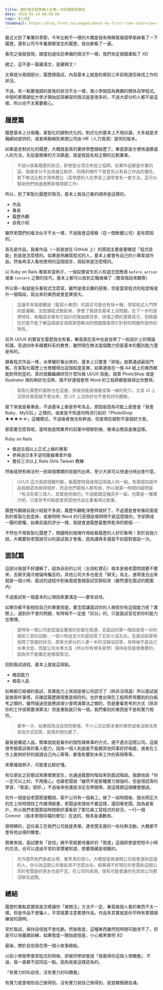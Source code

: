 ```yaml
---
title: 關於我怎麼準備人生第一次的履歷和面試
date: 2018-05-14 00:58:04
tags: [心得]
thumbnail: https://blog.frost.tw/images/about-my-first-time-interview-and-resume/thumbnail.jpg
---
```


最近又到了畢業的季節，今年比較不一樣的大概是我有稍微幫幾個學弟妹看了一下履歷。還有公司今年暑期實習生的履歷，我也都看了一遍。

看完之後就發現，跟當初退伍前準備的情況不一樣，我們肯定搞錯重點了 XD

總之，這不是一篇雞湯文，是雞精文！

<!-- more -->

文章就分兩個部分，履歷跟面試，內容基本上就是約兩到三年前剛退伍後找工作的狀況。

不過，有一點要強調的是我的狀況不太一樣，我小學就因為興趣的關係自學程式。中間的累積跟從大學才開始認真練習的情況是差很多的，不過大部分的人都不是這樣，所以也不太需要擔心。

## 履歷篇

履歷基本上分兩種，客製化的跟制式化的。制式化的基本上不用討論，大多就是求職網站提供的，或者再聯絡到某間公司由 HR（人力資源）提供的版本。

如果是走制式化的履歷，大概就是真的要拼學歷跟經歷了。畢竟那是方便快速篩選人的方法，先從最簡單的方法篩選，就是假設名校之類的比較厲害。

> 不過以我看履歷的狀況，即使是台清交來投工程師，如果作品都是作業的話，我根本分不出來誰比較好，同樣的條件下就會先以有自己作品的優先，剩下無法比較才用學歷比（高學歷的人在學習上通常會有一套方法，這可以幫助他們快速適應新環境跟工作）

所以，到了客製化履歷的情況，基本上我自己看的順序是這樣的。

* 作品
* 專長
* 履歷外觀
* 自我介紹

雖然老闆們的看法似乎不太一樣，不過我會這樣看（在一間軟體公司）是有原因的。

首先是作品，我看作品（一般是放在 GitHub 上）的原因主要是要確認「程式技能」到底是怎麼樣的。如果是熟練寫程式的人，基本上都會有自己的小專案或作品，然後再深入看他使用的這個語言，寫起來是怎麼樣的。

以 Ruby on Rails 專案來當例子，一個投實習生的人知道怎麼應用 `before_action` 或者 `Concern` 之類的技巧，基本上都可以放到正職候補了（實習階段來觀察）

所以第一點就是先看程式怎麼寫，雖然是很主觀的感覺，但是當寫程式的程度每提升一個階段，寫出來的東西就會差異很大。

> 這幾年來我接觸過（能寫小東西）的語言可能也有快十種，學寫程式入門學的是邏輯，怎麼讓程式動起來，學會了換語言基本上沒問題。在下一步的是學特性，每種語言都有它設計的理由跟背景，快慢之類的還算其次，但精髓在於能不能了解這個語言或框架想解決的問題跟善用它針對的問題所提供的特性。

另外 UI/UX 的實習生履歷我也有看，畢竟我在高中也是自學了一些設計上的理論知識，受過四年多媒體科系的教育，雖然現在無法當個戰力但是基本的鑑別能力還是有的。

跟看程式作品一樣，水準蠻好看出來的，基本上只要會「排版」就算通過最低門檻。在客製化履歷上也會體現出這個程度差異，如果連放在一張 A4 紙上的東西都能對齊到歪的，真的很難繼續研究什麼叫做 UI/UX 技能，就算 PhotoShop 或是 Illustrator 用的再好也沒用，搞不好連個會用 Word 的工程師都能做得比你整齊。

> 客製化履歷的風險也在這邊，排版技能直接變成第一線的死穴。尤其 UI 上沒排好美感就不會出來，而 UX 上沒排好也不會有好的體驗。

接下來就是看專長，不過基本上都是參考為主。原因是因為可能上面會是「我會 Ruby、MySQL」之類的，或者是不知道何時流行起的「PhotoShop ★★★☆☆」這種模式，不過後者我也有幹過，但是現在絕對不是個好方案。

那麼要怎麼寫呢，當時我是問業界的前輩中間聊到後，推導出應該是像這樣。

Ruby on Rails
* 做過五個以上正式上線的專案
* 參與過日本手遊伺服器專案升級
* 擔任三次以上 Rails Girls Taiwan 教練

然後就把有辦法列一到兩個實績的技能列出來，至少大家可以快速分辨出會什麼。

> UI/UX 這方面就很難判斷，看履歷時我發現這兩個人同一組。有兩個包裝作品我都認為做得很好，而且他們兩個人都有放，所以我第一時間的疑問是「有沒有第三個人，其實是他做的」不過能跟這種高手一組，也算是一種實力吧，只是參考的點就會把其他作品比重看得比較重。

履歷外觀跟自我介紹就不多說，履歷外觀乾淨整齊就好了。不過還是會有像前面提到的客製化到歪掉，或者明明 Word 的行高預設值明明不是這麼矮的，字卻擠成一團的那種，如果前面的評分一樣，我就會選履歷最整齊乾淨的那個⋯⋯

不然也不用客製化履歷了，關鍵時刻發揮作用給看履歷的人好印象啊！至於自我介紹，大概要到老闆說可以約面試我才會看，因為講再多還是不如面對面談一次。

## 面試篇

這部分我就不好講解了，因為目前的公司（五倍紅寶石）根本是被老闆問說要不要來，去聊天幾次被貓咪騙去的。其他公司大多也是去「聊天」為主，通常進去出來就是一個小時，面試的過程中到後面就會跟面試官聊起來（雖然還在面試的範圍內）

不過面試有一個基本的心理因素要滿足——要有自信。

如果你都不能相信自己的專業技能，要怎麼讓面試你的人相信你有這個能力呢？實際上，遇到你不會的問題，有時候不一定是「扣分」的，只是面試官在抓你的能力在哪裡。

> 當時有一間公司是認識且厲害的前輩在那邊，去面試的第一階段是寫一份約兩到三頁的試題，一個小時過去大約是回答了五到七成左右。在面試結束時我問了答題的狀況，原來大部分的人連一半的沒辦法回答，有時候不是自己水準太低，而是公司水準太高（所以你有很多能學）保持自信是很重要的，因為你不能確定是哪個情況。

回到面試過程，基本上就是這兩點。

* 確認能力
* 檢查人品

如果都已經被約面試，其實能力上來說是被公司認可了（除非沒得選）所以面試就是做兩件事情，先確認履歷跟現實是相符的。也許會出現在工程師界常聽到的白板考之類的，雖然碰過但是應該很少會問演算法之類的，而是要看思考的方式（除非你的工作很需要演算法）但是重點就只有一個，我們看到的東西是不是和實力相符。

> 重申一次，如果因為沒自信而緊張，不小心忘記原本會的東西或者沒辦法用其他方式回答，就真的很吃虧了。

最後是確認人品，簡單說就是看你的個性跟做事的方式，適不適合這間公司。這就很考驗面試者的看人能力，因為一個人到底能不能跟其他同事好好相處，或者在工作上能夠好好的調適自己內心等等，都會影響到未來工作的表現等等。

來舉幾個例子，可能會比較好懂。

有位朋友之前嘗試來應徵實習生，也通過履歷的階段來到面試階段。我跟他說「你一定可以上的，不用擔心」也跟老闆說「雖然不是那種實力很強的，但是很認真的學習，『態度』很好。」不過後來他還是決定去帶營隊，就這樣跟這個機會錯過。

另外一個是從老闆那邊聽說，客戶公司有一個員工。做了一段時間後，就光明正大的在上班時間找工作跟滑臉書，老闆過來請他不要這樣，還回嗆老闆。因為是客戶，所以我們老闆那段時間剛好還看到了那位員工寫程式的狀況，一行一個 Commit （版本管理存檔的單位）在送的，根本是湊數用。

很明顯的，這位員工在我們公司就是黑單。連老闆支援的一些社群活動，大概都不會有他出場的機會。

簡單來說，面試要有「自信」跟平常就要培養好的「態度」這個即使是短短半小時的交流，也可以透過平常的習慣被知道，想要隱藏是很難的。

> 另外既然我們身處台灣，業界真的很小。大概就是換幾間公司就會遇到認識的人，你以為這間公司看起來不怎麼出名，結果搞不好現在的老闆和這間公司的老闆是好朋友也說不定。在公司的表現，很有可能會讓你在其他公司都沒辦法過關。

## 總結

履歷的重點其實就是怎樣讓你「被關注」方法不一定，畢竟每個人看的東西不太一樣。但是作品不會騙人，平常就要注意累積作品，作品多其實就是你平時有累積跟練習的證明。

至於面試，保持自信就不會吃虧。然後態度，這種東西雖然短時間可能改不了，但是可以培養跟訓練，如果態度一開始就很差，小心被黑單吧 XD

最後，關於自信我在用一個小故事總結。

以前小學剛學會寫程式的時候，卻被同學誤會說「我覺得你這個人很驕傲」
不過，我一直都不認同這一點。因為我是這樣認為的。

「有實力的叫自信，沒有實力的叫驕傲」

有實力就會相信自己做得到，沒有實力說自己做得到，就是驕傲跟自滿。
